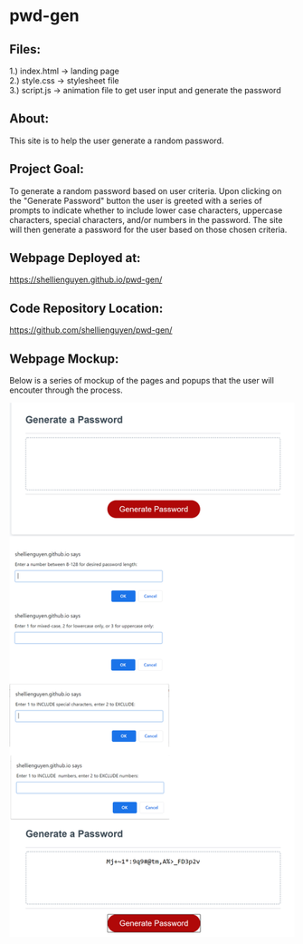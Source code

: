 # pwd-gen

Files:
------
1.) index.html -> landing page <br>
2.) style.css -> stylesheet file <br>
3.) script.js -> animation file to get user input and generate the password <br>

About:
------
This site is to help the user generate a random password.

Project Goal:
-------------
To generate a random password based on user criteria.  Upon clicking on the "Generate Password" button the
user is greeted with a series of prompts to indicate whether to include lower case characters, uppercase
characters, special characters, and/or numbers in the password.  The site will then generate a password for 
the user based on those chosen criteria.

Webpage Deployed at:
--------------------
https://shellienguyen.github.io/pwd-gen/

Code Repository Location:
-------------------------
https://github.com/shellienguyen/pwd-gen/

Webpage Mockup:
---------------

Below is a series of mockup of the pages and popups that the user will encouter through the process.

![Mockup](https://github.com/shellienguyen/pwd-gen/blob/main/pwd-gen-mockup.jpg)
